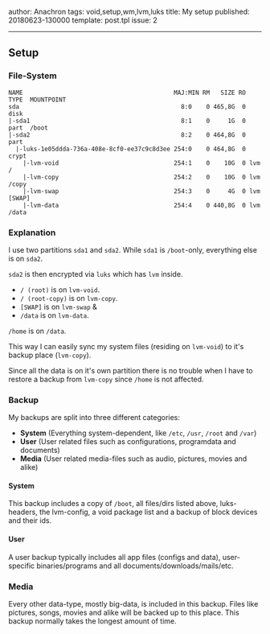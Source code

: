 author: Anachron
tags: void,setup,wm,lvm,luks
title: My setup
published: 20180623-130000
template: post.tpl
issue: 2

---

## Setup

### File-System

```
NAME                                          MAJ:MIN RM   SIZE RO TYPE  MOUNTPOINT
sda                                             8:0    0 465,8G  0 disk
|-sda1                                          8:1    0     1G  0 part  /boot
|-sda2                                          8:2    0 464,8G  0 part
  |-luks-1e05ddda-736a-408e-8cf0-ee37c9c8d3ee 254:0    0 464,8G  0 crypt
    |-lvm-void                                254:1    0    10G  0 lvm   /
    |-lvm-copy                                254:2    0    10G  0 lvm   /copy
    |-lvm-swap                                254:3    0     4G  0 lvm   [SWAP]
    |-lvm-data                                254:4    0 440,8G  0 lvm   /data
```

### Explanation

I use two partitions `sda1` and `sda2`. While `sda1` is `/boot`-only, everything else is on `sda2`.

`sda2` is then encrypted via `luks` which has `lvm` inside. 

- `/ (root)` is on `lvm-void`.
- `/ (root-copy)` is on `lvm-copy`.
- `[SWAP]` is on `lvm-swap` &
- `/data` is on `lvm-data`.

`/home` is on `/data`. 

This way I can easily sync my system files (residing on `lvm-void`) to it's backup place (`lvm-copy`).

Since all the data is on it's own partition there is no trouble when I have to restore a backup from `lvm-copy` since `/home` is not affected.

### Backup

My backups are split into three different categories:

- **System** (Everything system-dependent, like `/etc`, `/usr`, `/root` and `/var`)
- **User** (User related files such as configurations, programdata and documents)
- **Media** (User related media-files such as audio, pictures, movies and alike)

#### System

This backup includes a copy of `/boot`, all files/dirs listed above, luks-headers, the lvm-config, a void package list and a backup of block devices and their ids.

#### User

A user backup typically includes all app files (configs and data), user-specific binaries/programs and all documents/downloads/mails/etc.

### Media

Every other data-type, mostly big-data, is included in this backup. Files like pictures, songs, movies and alike will be backed up to this place. This backup normally takes the longest amount of time.
